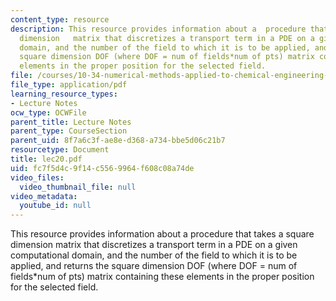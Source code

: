 ```yaml
---
content_type: resource
description: This resource provides information about a  procedure that takes a square
  dimension   matrix that discretizes a transport term in a PDE on a given computational
  domain, and the number of the field to which it is to be applied, and returns the
  square dimension DOF (where DOF = num of fields*num of pts) matrix containing these
  elements in the proper position for the selected field.
file: /courses/10-34-numerical-methods-applied-to-chemical-engineering-fall-2005/fc7f5d4c9f14c5569964f608c08a74de_lec20.pdf
file_type: application/pdf
learning_resource_types:
- Lecture Notes
ocw_type: OCWFile
parent_title: Lecture Notes
parent_type: CourseSection
parent_uid: 8f7a6c3f-ae8e-d368-a734-bbe5d06c21b7
resourcetype: Document
title: lec20.pdf
uid: fc7f5d4c-9f14-c556-9964-f608c08a74de
video_files:
  video_thumbnail_file: null
video_metadata:
  youtube_id: null
---
```

This resource provides information about a  procedure that takes a square dimension   matrix that discretizes a transport term in a PDE on a given computational domain, and the number of the field to which it is to be applied, and returns the square dimension DOF (where DOF = num of fields*num of pts) matrix containing these elements in the proper position for the selected field.

